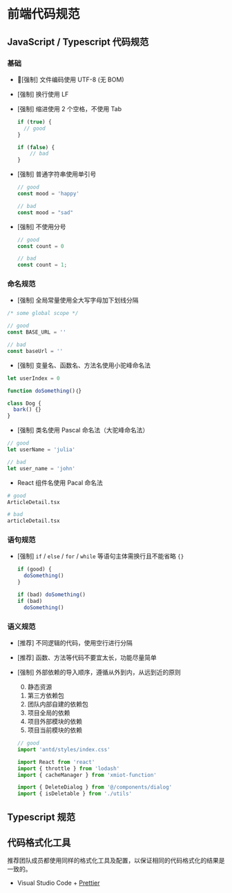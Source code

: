 # 前端代码规范

## JavaScript / Typescript 代码规范

### 基础

- [强制] 文件编码使用 UTF-8 (无 BOM)

- [强制] 换行使用 LF

- [强制] 缩进使用 2 个空格，不使用 Tab

  ```ts
  if (true) {
    // good
  }

  if (false) {
      // bad
  }
  ```

- [强制] 普通字符串使用单引号

  ```ts
  // good
  const mood = 'happy'

  // bad
  const mood = "sad"
  ```

- [强制] 不使用分号

  ```ts
  // good
  const count = 0

  // bad
  const count = 1;
  ```

### 命名规范

- [强制] 全局常量使用全大写字母加下划线分隔

```ts
/* some global scope */

// good
const BASE_URL = ''

// bad
const baseUrl = ''
```

- [强制] 变量名、函数名、方法名使用小驼峰命名法

```ts
let userIndex = 0

function doSomething()｛}

class Dog {
  bark() {}
}
```

- [强制] 类名使用 Pascal 命名法（大驼峰命名法）

```ts
// good
let userName = 'julia'

// bad
let user_name = 'john'
```

- React 组件名使用 Pacal 命名法

```bash
# good
ArticleDetail.tsx

# bad
articleDetail.tsx
```

### 语句规范

- [强制] `if` / `else` / `for` / `while` 等语句主体需换行且不能省略 `{}`
  ```ts
  if (good) {
    doSomething()
  }

  if (bad) doSomething()
  if (bad)
    doSomething()
  ```

### 语义规范

- [推荐] 不同逻辑的代码，使用空行进行分隔

- [推荐] 函数、方法等代码不要宜太长，功能尽量简单

- [强制] 外部依赖的导入顺序，遵循从外到内，从远到近的原则

  0. 静态资源
  1. 第三方依赖包
  2. 团队内部自建的依赖包
  3. 项目全局的依赖
  4. 项目外部模块的依赖
  5. 项目当前模块的依赖

  ```ts
  // good
  import 'antd/styles/index.css'

  import React from 'react'
  import { throttle } from 'lodash'
  import { cacheManager } from 'xmiot-function'

  import { DeleteDialog } from '@/components/dialog'
  import { isDeletable } from './utils'
  ```

## Typescript 规范

## 代码格式化工具

推荐团队成员都使用同样的格式化工具及配置，以保证相同的代码格式化的结果是一致的。

- Visual Studio Code + [Prettier](https://marketplace.visualstudio.com/items?itemName=esbenp.prettier-vscode)
